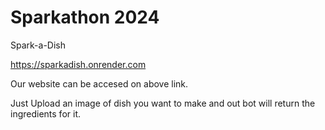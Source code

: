 # Sparkathon 2024
Spark-a-Dish 

https://sparkadish.onrender.com

Our website can be accesed on above link.

Just Upload an image of dish you want to make and out bot will return the ingredients for it.

